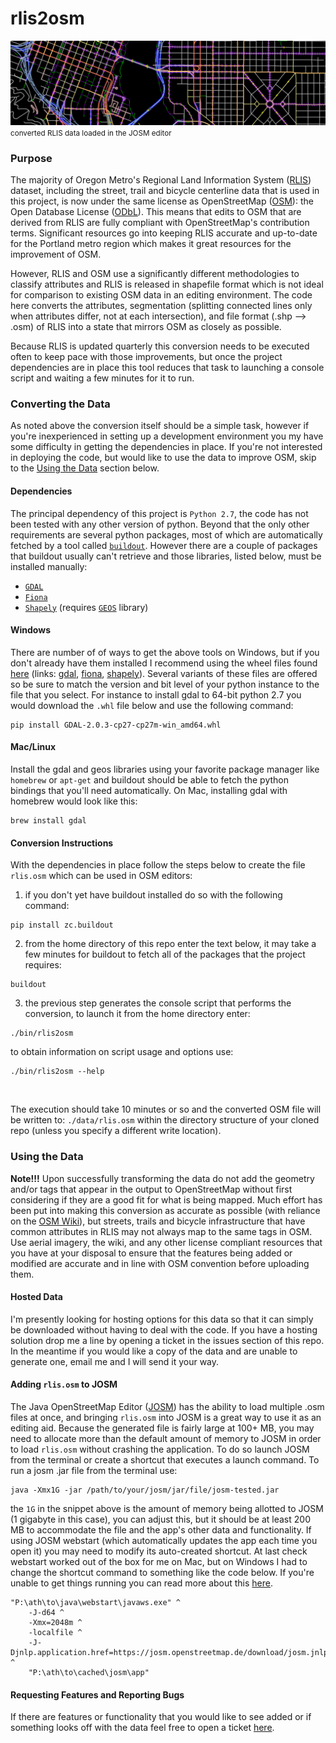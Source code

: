 
# rlis2osm
![rlis2osm in josm](./images/rlis2osm_in_josm_slim.png?raw=true)
<small>converted RLIS data loaded in the JOSM editor</small>

### Purpose
The majority of Oregon Metro's Regional Land Information System ([RLIS](http://www.oregonmetro.gov/rlis-live)) dataset, including the street, trail and bicycle centerline data that is used in this project, is now under the same license as OpenStreetMap ([OSM](osm.org)): the Open Database License ([ODbL](http://opendatacommons.org/licenses/odbl/)).  This means that edits to OSM that are derived from RLIS are fully compliant with OpenStreetMap's contribution terms.  Significant resources go into keeping RLIS accurate and up-to-date for the Portland metro region which makes it great resources for the improvement of OSM.

However, RLIS and OSM use a significantly different methodologies to classify attributes and RLIS is released in shapefile format which is not ideal for comparison to existing OSM data in an editing environment.  The code here converts the attributes, segmentation (splitting connected lines only when attributes differ, not at each intersection), and file format (.shp --> .osm) of RLIS into a state that mirrors OSM as closely as possible.

Because RLIS is updated quarterly this conversion needs to be executed often to keep pace with those improvements, but once the project dependencies are in place this tool reduces that task to launching a console script and waiting a few minutes for it to run.

### Converting the Data
As noted above the conversion itself should be a simple task, however if you're inexperienced in setting up a development environment you my have some difficulty in getting the dependencies in place.  If you're not interested in deploying the code, but would like to use the data to improve OSM, skip to the [Using the Data](#using-the-data) section below.

#### Dependencies
The principal dependency of this project is `Python 2.7`, the code has not been tested with any other version of python. Beyond that the only other requirements are several python packages, most of which are automatically fetched by a tool called [`buildout`](https://pypi.python.org/pypi/zc.buildout/2.5.3).  However there are a couple of packages that buildout usually can't retrieve and those libraries, listed below, must be installed manually:
* [`GDAL`](http://www.gdal.org/)
* [`Fiona`](https://github.com/Toblerity/Fiona)
* [`Shapely`](https://github.com/Toblerity/Shapely) (requires [`GEOS`](https://trac.osgeo.org/geos/) library)

#### Windows
There are number of of ways to get the above tools on Windows, but if you don't already have them installed I recommend using the wheel files found [here](http://www.lfd.uci.edu/~gohlke/pythonlibs) (links: [gdal](http://www.lfd.uci.edu/~gohlke/pythonlibs/#gdal), [fiona](http://www.lfd.uci.edu/~gohlke/pythonlibs/#fiona), [shapely](http://www.lfd.uci.edu/~gohlke/pythonlibs/#shapely)).  Several variants of these files are offered so be sure to match the version and bit level of your python instance to the file that you select.  For instance to install gdal to 64-bit python 2.7 you would download the `.whl` file below and use the following command: 
```
pip install GDAL-2.0.3-cp27-cp27m-win_amd64.whl
```

#### Mac/Linux
Install the gdal and geos libraries using your favorite package manager like `homebrew` or `apt-get` and buildout should be able to fetch the python bindings that you'll need automatically.  On Mac, installing gdal with homebrew would look like this:
```
brew install gdal
```

#### Conversion Instructions
With the dependencies in place follow the steps below to create the file `rlis.osm` which can be used in OSM editors:

1. if you don't yet have buildout installed do so with the following command:
```
pip install zc.buildout
```
2. from the home directory of this repo enter the text below, it may take a few minutes for buildout to fetch all of the packages that the project requires:
```
buildout
```
3. the previous step generates the console script that performs the conversion, to launch it from the home directory enter:
```
./bin/rlis2osm
```
to obtain information on script usage and options use:
```
./bin/rlis2osm --help
```
<br>

The execution should take 10 minutes or so and the converted OSM file will be written to: `./data/rlis.osm` within the directory structure of your cloned repo (unless you specify a different write location).

### Using the Data
**Note!!!** Upon successfully transforming the data do not add the geometry and/or tags that appear in the output to OpenStreetMap without first considering if they are a good fit for what is being mapped.  Much effort has been put into making this conversion as accurate as possible (with reliance on the [OSM Wiki](wiki.osm.org)), but streets, trails and bicycle infrastructure that have common attributes in RLIS may not always map to the same tags in OSM.  Use aerial imagery, the wiki, and any other license compliant resources that you have at your disposal to ensure that the features being added or modified are accurate and in line with OSM convention before uploading them.

#### Hosted Data
I'm presently looking for hosting options for this data so that it can simply be downloaded without having to deal with the code.  If you have a hosting solution drop me a line by opening a ticket in the issues section of this repo.  In the meantime if you would like a copy of the data and are unable to generate one, email me and I will send it your way.

#### Adding `rlis.osm` to JOSM
The Java OpenStreetMap Editor ([JOSM](https://josm.openstreetmap.de/)) has the ability to load multiple .osm files at once, and bringing `rlis.osm` into JOSM is a great way to use it as an editing aid.  Because the generated file is fairly large at 100+ MB, you may need to allocate more than the default amount of memory to JOSM in order to load `rlis.osm` without crashing the application.  To do so launch JOSM from the terminal or create a shortcut that executes a launch command.  To run a josm .jar file from the terminal use:
```
java -Xmx1G -jar /path/to/your/josm/jar/file/josm-tested.jar
```
the `1G` in the snippet above is the amount of memory being allotted to JOSM (1 gigabyte in this case), you can adjust this, but it should be at least 200 MB to accommodate the file and the app's other data and functionality.  If using JOSM webstart (which automatically updates the app each time you open it) you may need to modify its auto-created shortcut.  At last check webstart worked out of the box for me on Mac, but on Windows I had to change the shortcut command to something like the code below.  If you're unable to get things running you can read more about this [here](https://josm.openstreetmap.de/wiki/Download#VMselectiononWindowsx64).
```
"P:\ath\to\java\webstart\javaws.exe" ^
    -J-d64 ^
    -Xmx=2048m ^ 
    -localfile ^
    -J-Djnlp.application.href=https://josm.openstreetmap.de/download/josm.jnlp ^
    "P:\ath\to\cached\josm\app"
```

#### Requesting Features and Reporting Bugs
If there are features or functionality that you would like to see added or if something looks off with the data feel free to open a ticket [here](https://github.com/grant-humphries/rlis2osm/issues).
